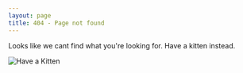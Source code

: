```yaml
---
layout: page
title: 404 - Page not found
---
```


Looks like we cant find what you're looking for. Have a kitten instead.

![Have a Kitten][image1]



[image1]: http://placekitten.com/g/408/285/ "Have a kitten. placekitten.com"